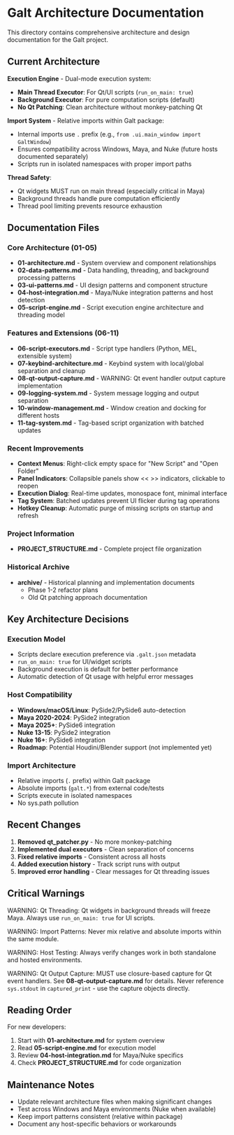 # Galt Architecture Documentation

This directory contains comprehensive architecture and design documentation for the Galt project.

## Current Architecture 

**Execution Engine** - Dual-mode execution system:
- **Main Thread Executor**: For Qt/UI scripts (`run_on_main: true`)
- **Background Executor**: For pure computation scripts (default)
- **No Qt Patching**: Clean architecture without monkey-patching Qt

**Import System** - Relative imports within Galt package:
- Internal imports use `.` prefix (e.g., `from .ui.main_window import GaltWindow`)
- Ensures compatibility across Windows, Maya, and Nuke (future hosts documented separately)
- Scripts run in isolated namespaces with proper import paths

**Thread Safety**:
- Qt widgets MUST run on main thread (especially critical in Maya)
- Background threads handle pure computation efficiently
- Thread pool limiting prevents resource exhaustion

## Documentation Files

### Core Architecture (01-05)
- **01-architecture.md** - System overview and component relationships
- **02-data-patterns.md** - Data handling, threading, and background processing patterns  
- **03-ui-patterns.md** - UI design patterns and component structure
- **04-host-integration.md** - Maya/Nuke integration patterns and host detection
- **05-script-engine.md** - Script execution engine architecture and threading model

### Features and Extensions (06-11)
- **06-script-executors.md** - Script type handlers (Python, MEL, extensible system)
- **07-keybind-architecture.md** - Keybind system with local/global separation and cleanup
- **08-qt-output-capture.md** - WARNING: Qt event handler output capture implementation
- **09-logging-system.md** - System message logging and output separation
- **10-window-management.md** - Window creation and docking for different hosts
- **11-tag-system.md** - Tag-based script organization with batched updates

### Recent Improvements
- **Context Menus**: Right-click empty space for "New Script" and "Open Folder"
- **Panel Indicators**: Collapsible panels show << >> indicators, clickable to reopen
- **Execution Dialog**: Real-time updates, monospace font, minimal interface
- **Tag System**: Batched updates prevent UI flicker during tag operations
- **Hotkey Cleanup**: Automatic purge of missing scripts on startup and refresh

### Project Information
- **PROJECT_STRUCTURE.md** - Complete project file organization

### Historical Archive
- **archive/** - Historical planning and implementation documents
  - Phase 1-2 refactor plans
  - Old Qt patching approach documentation

## Key Architecture Decisions

### Execution Model
- Scripts declare execution preference via `.galt.json` metadata
- `run_on_main: true` for UI/widget scripts
- Background execution is default for better performance
- Automatic detection of Qt usage with helpful error messages

### Host Compatibility
- **Windows/macOS/Linux**: PySide2/PySide6 auto-detection
- **Maya 2020-2024**: PySide2 integration
- **Maya 2025+**: PySide6 integration  
- **Nuke 13-15**: PySide2 integration
- **Nuke 16+**: PySide6 integration
- **Roadmap**: Potential Houdini/Blender support (not implemented yet)

### Import Architecture
- Relative imports (`.` prefix) within Galt package
- Absolute imports (`galt.*`) from external code/tests
- Scripts execute in isolated namespaces
- No sys.path pollution

## Recent Changes 

1. **Removed qt_patcher.py** - No more monkey-patching
2. **Implemented dual executors** - Clean separation of concerns
3. **Fixed relative imports** - Consistent across all hosts
4. **Added execution history** - Track script runs with output
5. **Improved error handling** - Clear messages for Qt threading issues

## Critical Warnings

WARNING: Qt Threading: Qt widgets in background threads will freeze Maya. Always use `run_on_main: true` for UI scripts.

WARNING: Import Patterns: Never mix relative and absolute imports within the same module.

WARNING: Host Testing: Always verify changes work in both standalone and hosted environments.

WARNING: Qt Output Capture: MUST use closure-based capture for Qt event handlers. See **08-qt-output-capture.md** for details. Never reference `sys.stdout` in `captured_print` - use the capture objects directly.

## Reading Order

For new developers:
1. Start with **01-architecture.md** for system overview
2. Read **05-script-engine.md** for execution model
3. Review **04-host-integration.md** for Maya/Nuke specifics
4. Check **PROJECT_STRUCTURE.md** for code organization

## Maintenance Notes

- Update relevant architecture files when making significant changes
- Test across Windows and Maya environments (Nuke when available)
- Keep import patterns consistent (relative within package)
- Document any host-specific behaviors or workarounds
